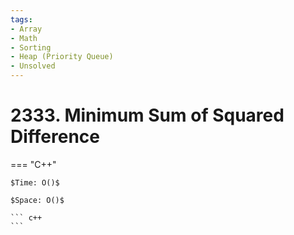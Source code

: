 ```yaml
---
tags:
- Array
- Math
- Sorting
- Heap (Priority Queue)
- Unsolved
---
```



# 2333. Minimum Sum of Squared Difference

=== "C++"

    $Time: O()$

    $Space: O()$

    ``` c++
    ```